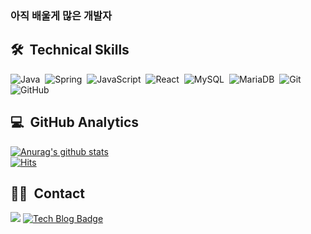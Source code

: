 <h3>아직 배울게 많은 개발자</h3>



## 🛠 &nbsp;Technical Skills
![Java](https://img.shields.io/badge/Java-007396?style=flat&logo=java&logoColor=white)&nbsp;
![Spring](https://img.shields.io/badge/Spring-6DB33F?style=flat&logo=Spring&logoColor=white)&nbsp;
![JavaScript](https://img.shields.io/badge/JavaScript-F7DF1E?style=flat&logo=JavaScript&logoColor=black)&nbsp;
![React](https://img.shields.io/badge/React-34d2eb?style=flat&logo=react&logoColor=white)&nbsp;
![MySQL](https://img.shields.io/badge/MySQL-4479A1?style=flat&logo=MySQL&logoColor=white)&nbsp;
![MariaDB](https://img.shields.io/badge/MariaDB-003545?style=flat&logo=MariaDB&logoColor=white)&nbsp;
![Git](https://img.shields.io/badge/Git-f05032?style=flat&logo=Git&logoColor=white)&nbsp;
![GitHub](https://img.shields.io/badge/-GitHub-05122A?style=flat&logo=github)&nbsp;
<br/>


## 💻 &nbsp;GitHub Analytics
[![Anurag's github stats](https://github-readme-stats.vercel.app/api?username=sowon-dev&hide=stars&show_icons=true&theme=vue)](https://github.com/anuraghazra/github-readme-stats)
<br/>
[![Hits](https://hits.seeyoufarm.com/api/count/incr/badge.svg?url=https%3A%2F%2Fgithub.com%2Fsowon-dev%2Fhit-counter)](https://hits.seeyoufarm.com)


## 🤝🏻 &nbsp;Contact
<a href="mailto:sowonkim177@gmail.com"><img src="https://img.shields.io/badge/Gmail-D14836?style=flat&logo=Gmail&logoColor=white"/></a>
[![Tech Blog Badge](http://img.shields.io/badge/-Tech%20blog-black?style=flat-square&logo=github&link=https://sowon-dev.github.io/)](https://sowon-dev.github.io/)
